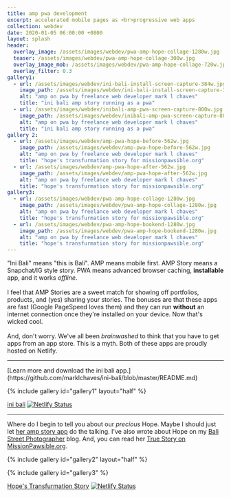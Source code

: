```yaml
---
title: amp pwa development
excerpt: accelerated mobile pages as <br>progressive web apps
collection: webdev
date: 2020-01-05 06:00:00 +0800
layout: splash
header:
  overlay_image: /assets/images/webdev/pwa-amp-hope-collage-1280w.jpg
  teaser: /assets/images/webdev/pwa-amp-hope-collage-300w.jpg
  overlay_image_mob: /assets/images/webdev/pwa-amp-hope-collage-720w.jpg
  overlay_filter: 0.3
gallery1:
  - url: /assets/images/webdev/ini-bali-install-screen-capture-384w.jpg
    image_path: /assets/images/webdev/ini-bali-install-screen-capture-384w.jpg
    alt: "amp on pwa by freelance web developer mark l chaves"
    title: "ini bali amp story running as a pwa"
  - url: /assets/images/webdev/inibali-amp-pwa-screen-capture-800w.jpg
    image_path: /assets/images/webdev/inibali-amp-pwa-screen-capture-800w.jpg
    alt: "amp on pwa by freelance web developer mark l chaves"
    title: "ini bali amp story running as a pwa"
gallery 2:
  - url: /assets/images/webdev/amp-pwa-hope-before-562w.jpg
    image_path: /assets/images/webdev/amp-pwa-hope-before-562w.jpg
    alt: "amp on pwa by freelance web developer mark l chaves"
    title: "hope's transfurmation story for missionpawsible.org"
  - url: /assets/images/webdev/amp-pwa-hope-after-562w.jpg
    image_path: /assets/images/webdev/amp-pwa-hope-after-562w.jpg
    alt: "amp on pwa by freelance web developer mark l chaves"
    title: "hope's transfurmation story for missionpawsible.org"
gallery3:
  - url: /assets/images/webdev/pwa-amp-hope-collage-1280w.jpg
    image_path: /assets/images/webdev/pwa-amp-hope-collage-1280w.jpg
    alt: "amp on pwa by freelance web developer mark l chaves"
    title: "hope's transfurmation story for missionpawsible.org"
  - url: /assets/images/webdev/pwa-amp-hope-bookend-1280w.jpg
    image_path: /assets/images/webdev/pwa-amp-hope-bookend-1280w.jpg
    alt: "amp on pwa by freelance web developer mark l chaves"
    title: "hope's transfurmation story for missionpawsible.org"
---
```


<p class="p-wrapper">
  <span class="dropcap clearfix">"I</span>ni Bali" means "this is Bali". AMP means mobile first. AMP Story means a Snapchat/IG style story. PWA means advanced browser caching, <strong>installable</strong> app, and it works <em>offline</em>. <br><br>
  I feel that AMP Stories are a sweet match for showing off portfolios, products, and (yes) sharing your stories. The bonuses are that these apps are fast (Google PageSpeed loves them) and they can run <strong>without</strong> an internet connection once they're installed on your device. Now that's wicked cool. <br><br>
  And, don't worry. We've all been <em>brainwashed</em> to think that you have to get apps from an app store. This is a myth. Both of these apps are proudly hosted on Netlify.
</p>
<hr>
[Learn more and download the ini bali app.](https://github.com/marklchaves/ini-bali/blob/master/README.md)

{% include gallery id="gallery1" layout="half" %}

[ini bali](https://inibali.caughtmyeye.cc) [![Netlify Status](https://api.netlify.com/api/v1/badges/60cb91f6-a638-4728-869a-796f7398f995/deploy-status)](https://app.netlify.com/sites/inibali/deploys)

<hr>

<p class="p-wrapper">
  <span class="dropcap clearfix">W</span>here do I begin to tell you about our <em>precious</em> Hope. Maybe I should just let <a href="https://hope.caughtmyeye.cc">her amp story app</a> do the talking. I've also wrote about Hope on my <a href="https://balistreetphotographer.com/2018/08/15/hope-fo-a-bali-dog-rescue/">Bali Street Photographer</a> blog. And, you can read her <a href="https://missionpawsible.org/project/hope/">True Story on MissionPawsible.org</a>.
</p>

{% include gallery id="gallery2" layout="half" %}

{% include gallery id="gallery3" %}

[Hope's Transfurmation Story](https://hope.caughtmyeye.cc) [![Netlify Status](https://api.netlify.com/api/v1/badges/67fc9ef7-1712-4802-932e-9f2b7692fef4/deploy-status)](https://app.netlify.com/sites/transfurmation/deploys)